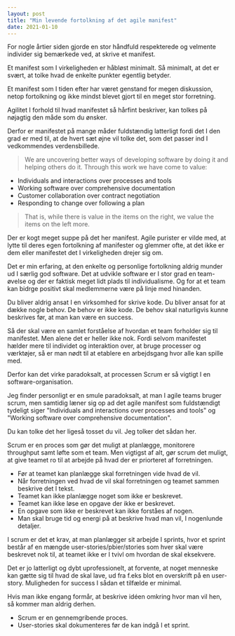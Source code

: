 ```yaml
---
layout: post
title: "Min levende fortolkning af det agile manifest"
date: 2021-01-10
---
```


For nogle årtier siden gjorde en stor håndfuld respekterede og velmente individer sig bemærkede ved, at
skrive et manifest. 

Et manifest som I virkeligheden er håbløst minimalt. Så minimalt, at det er svært, at tolke hvad de enkelte punkter egentlig betyder.

Et manifest som I tiden efter har været genstand for megen diskussion, netop fortolkning og ikke mindst blevet gjort til en meget stor forretning.

Agilitet I forhold til hvad manifestet så hårfint beskriver, kan tolkes på nøjagtig den måde som du ønsker. 

Derfor er manifestet på mange måder fuldstændig latterligt fordi det I den grad er med til, at de hvert sæt øjne vil tolke det, som det passer ind I vedkommendes verdensbillede.

> We are uncovering better ways of developing software by doing it and helping others do it. Through this work we have come to value:

- Individuals and interactions over processes and tools
- Working software over comprehensive documentation
- Customer collaboration over contract negotiation
- Responding to change over following a plan

> That is, while there is value in the items on the right, we value the items on the left more.

Der er kogt meget suppe på det her manifest. Agile purister er vilde med, at lytte til deres egen fortolkning af manifester og glemmer ofte, at det ikke er dem eller manifestet det I virkeligheden drejer sig om.

Det er min erfaring, at den enkelte og personlige fortolkning aldrig munder ud I særlig god software. Det at udvikle software er I stor grad en team-øvelse og der er faktisk meget lidt plads til individualisme. Og for at et team kan bidrge positivt skal medlemmerne være på linje med hinanden.

Du bliver aldrig ansat I en virksomhed for skrive kode. Du bliver ansat for at dække nogle behov. De behov er ikke kode. De behov skal naturligvis kunne beskrives før, at man kan være en success.  

Så der skal være en samlet forståelse af hvordan et team forholder sig til manifestet. Men alene det er heller ikke nok. Fordi selvom manifestet hælder mere til individet og interaktion over, at bruge processer og værktøjer, så er man nødt til at etablere en arbejdsgang hvor alle kan spille med.

Derfor kan det virke paradoksalt, at processen Scrum er så vigtigt I en software-organisation.

Jeg finder personligt er en smule paradoksalt, at man I agile teams bruger scrum, men samtidig læner sig op ad det agile manifest som fuldstændigt tydeligt siger "Individuals and interactions over processes and tools" og "Working software over comprehensive documentation".

Du kan tolke det her ligeså tosset du vil. Jeg tolker det sådan her.

Scrum er en proces som gør det muligt at planlægge, monitorere throughput samt løfte som et team. Men vigtigst af alt, gør scrum det muligt, at give teamet ro til at arbejde på hvad der er priorteret af forretningen.

- Før at teamet kan planlægge skal forretningen vide hvad de vil.
- Når forretningen ved hvad de vil skal forretningen og teamet sammen beskrive det I tekst.
- Teamet kan ikke planlægge noget som ikke er beskrevet.
- Teamet kan ikke løse en opgave der ikke er beskrevet.
- En opgave som ikke er beskrevet kan ikke forståes af nogen.
- Man skal bruge tid og energi på at beskrive hvad man vil, I nogenlunde detaljer. 

I scrum er det et krav, at man planlægger sit arbejde I sprints, hvor et sprint består af en mængde user-stories/pbier/stories som hver skal være beskrevet nok til, at teamet ikke er I tvivl om hvordan de skal eksekvere. 

Det er jo latterligt og dybt uprofessionelt, at forvente, at noget menneske kan gætte sig til hvad de skal lave, ud fra f.eks blot en overskrift på en user-story. Muligheden for success I sådan et tilfælde er minimal.

Hvis man ikke engang formår, at beskrive idéen omkring hvor man vil hen, så kommer man aldrig derhen.  

- Scrum er en gennemgribende proces.
- User-stories skal dokumenteres før de kan indgå I et sprint.


